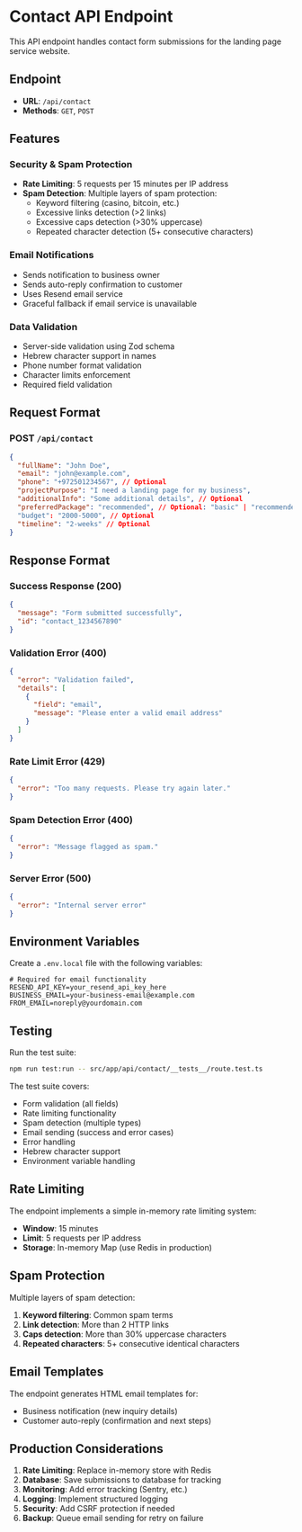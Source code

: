 # Contact API Endpoint

This API endpoint handles contact form submissions for the landing page service website.

## Endpoint

- **URL**: `/api/contact`
- **Methods**: `GET`, `POST`

## Features

### Security & Spam Protection
- **Rate Limiting**: 5 requests per 15 minutes per IP address
- **Spam Detection**: Multiple layers of spam protection:
  - Keyword filtering (casino, bitcoin, etc.)
  - Excessive links detection (>2 links)
  - Excessive caps detection (>30% uppercase)
  - Repeated character detection (5+ consecutive characters)

### Email Notifications
- Sends notification to business owner
- Sends auto-reply confirmation to customer
- Uses Resend email service
- Graceful fallback if email service is unavailable

### Data Validation
- Server-side validation using Zod schema
- Hebrew character support in names
- Phone number format validation
- Character limits enforcement
- Required field validation

## Request Format

### POST `/api/contact`

```json
{
  "fullName": "John Doe",
  "email": "john@example.com",
  "phone": "+972501234567", // Optional
  "projectPurpose": "I need a landing page for my business",
  "additionalInfo": "Some additional details", // Optional
  "preferredPackage": "recommended", // Optional: "basic" | "recommended" | "premium"
  "budget": "2000-5000", // Optional
  "timeline": "2-weeks" // Optional
}
```

## Response Format

### Success Response (200)
```json
{
  "message": "Form submitted successfully",
  "id": "contact_1234567890"
}
```

### Validation Error (400)
```json
{
  "error": "Validation failed",
  "details": [
    {
      "field": "email",
      "message": "Please enter a valid email address"
    }
  ]
}
```

### Rate Limit Error (429)
```json
{
  "error": "Too many requests. Please try again later."
}
```

### Spam Detection Error (400)
```json
{
  "error": "Message flagged as spam."
}
```

### Server Error (500)
```json
{
  "error": "Internal server error"
}
```

## Environment Variables

Create a `.env.local` file with the following variables:

```env
# Required for email functionality
RESEND_API_KEY=your_resend_api_key_here
BUSINESS_EMAIL=your-business-email@example.com
FROM_EMAIL=noreply@yourdomain.com
```

## Testing

Run the test suite:

```bash
npm run test:run -- src/app/api/contact/__tests__/route.test.ts
```

The test suite covers:
- Form validation (all fields)
- Rate limiting functionality
- Spam detection (multiple types)
- Email sending (success and error cases)
- Error handling
- Hebrew character support
- Environment variable handling

## Rate Limiting

The endpoint implements a simple in-memory rate limiting system:
- **Window**: 15 minutes
- **Limit**: 5 requests per IP address
- **Storage**: In-memory Map (use Redis in production)

## Spam Protection

Multiple layers of spam detection:

1. **Keyword filtering**: Common spam terms
2. **Link detection**: More than 2 HTTP links
3. **Caps detection**: More than 30% uppercase characters
4. **Repeated characters**: 5+ consecutive identical characters

## Email Templates

The endpoint generates HTML email templates for:
- Business notification (new inquiry details)
- Customer auto-reply (confirmation and next steps)

## Production Considerations

1. **Rate Limiting**: Replace in-memory store with Redis
2. **Database**: Save submissions to database for tracking
3. **Monitoring**: Add error tracking (Sentry, etc.)
4. **Logging**: Implement structured logging
5. **Security**: Add CSRF protection if needed
6. **Backup**: Queue email sending for retry on failure